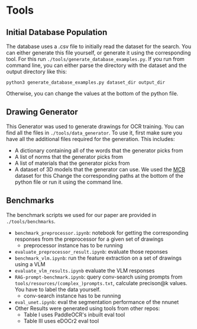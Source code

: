 # Tools

## Initial Database Population

The database uses a .csv file to initially read the dataset for the search. You can either generate this file yourself, 
or generate it using the corresponding tool. For this run ````./tools/generate_database_examples.py````. If you run from
command line, you can either parse the directory with the dataset and the output directory like this:
```
python3 generate_database_examples.py dataset_dir output_dir
```
Otherwise, you can change the values at the bottom of the python file.

## Drawing Generator

This Generator was used to generate drawings for OCR training. You can find all the files in ```./tools/data_generator```.
To use it, first make sure you have all the additional files required for the generation. This includes:
 * A dictionary containing all of the words that the generator picks from
 * A list of norms that the generator picks from
 * A list of materials that the generator picks from
 * A dataset of 3D models that the generator can use. We used the [MCB](https://github.com/stnoah1/mcb) dataset for this
Change the corresponding paths at the bottom of the python file or run it using the command line.

## Benchmarks

The benchmark scripts we used for our paper are provided in ```./tools/benchmarks```.
 * ```benchmark_preprocessor.ipynb```: notebook for getting the corresponding responses from the preprocessor for a given set of drawings
   * preprocessor instance has to be running
 * ```evaluate_preprocessor_result.ipynb```: evaluate those reponses 
 * ```benchmark_vlm.ipynb```: run the feature extraction on a set of drawings using a VLM
 * ```evaluate_vlm_results.ipynb``` evaluate the VLM responses
 * `RAG-prompt-benchmark.ipynb`: query conv-search using prompts from `tools/resources/(complex_)prompts.txt`, calculate precison@k values. You have to label the data yourself.
   * conv-search instance has to be running
 * `eval_unet.ipynb`: eval the segmentation performance of the nnunet
 * Other Results were generated using tools from other repos:
   * Table I uses PaddleOCR's inbuilt eval tool
   * Table III uses eDOCr2 eval tool